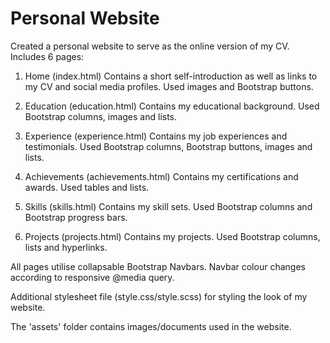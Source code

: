 # Personal Website

Created a personal website to serve as the online version of my CV. Includes 6 pages:

1. Home (index.html)
Contains a short self-introduction as well as links to my CV and social media profiles. Used images and Bootstrap buttons.

2. Education (education.html)
Contains my educational background. Used Bootstrap columns, images and lists.

3. Experience (experience.html)
Contains my job experiences and testimonials. Used Bootstrap columns, Bootstrap buttons, images and lists.

4. Achievements (achievements.html)
Contains my certifications and awards. Used tables and lists.

5. Skills (skills.html)
Contains my skill sets. Used Bootstrap columns and Bootstrap progress bars.

6. Projects (projects.html)
Contains my projects. Used Bootstrap columns, lists and hyperlinks.

All pages utilise collapsable Bootstrap Navbars. Navbar colour changes according to responsive @media query.

Additional stylesheet file (style.css/style.scss) for styling the look of my website.

The 'assets' folder contains images/documents used in the website.

